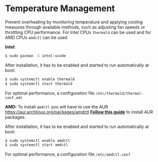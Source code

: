 # Temperature Management
Prevent overheating by monitoring temperature and applying cooling measures through available methods, such as adjusting fan speeds or throttling CPU performance.
For Intel CPUs `thermald` can be used and for AMD CPUs `amdctl` can be used

**Intel:**
```bash
$ sudo pacman -S intel-ucode
```
After installation, it has to be enabled and started to run automatically at boot:
```bash
$ sudo systemctl enable thermald
$ sudo systemctl start thermald
```
For optimal performance, a configuration file `/etc/thermald/thermal-conf.xml`

**AMD:**
To install `amdctl` you will have to use the AUR https://aur.archlinux.org/packages/amdctl [**Follow this guide**](USE_AUR_Repositories.md) to install AUR packages.

After installation, it has to be enabled and started to run automatically at boot:
```bash
$ sudo systemctl enable amdctl
$ sudo systemctl start amdctl
```
For optimal performance, a configuration file `/etc/amdctl.conf`
